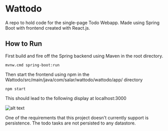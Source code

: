 # Wattodo
A repo to hold code for the single-page Todo Webapp. Made using Spring Boot with frontend created with React.js.


## How to Run

First build and fire off the Spring backend using Maven in the root directory.
```
mvnw.cmd spring-boot:run
```

Then start the frontend using npm in the Wattodo/src/main/java/com/salar/wattodo/wattodo/app/ directory
```
npm start
```

This should lead to the following display at localhost:3000

![alt text](https://github.com/SalarUW/Wattodo/blob/master/project.png)

One of the requirements that this project doesn't currently support is persistence. The todo tasks are not persisted to any datastore.

